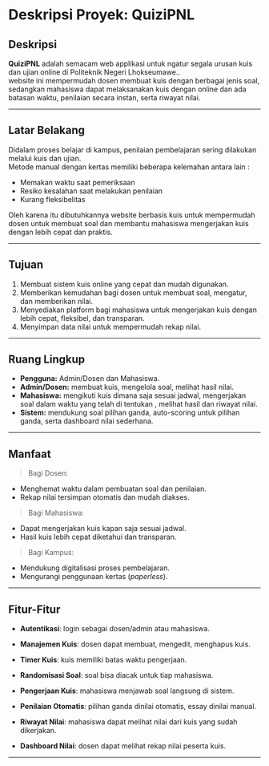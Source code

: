 # Deskripsi Proyek: QuiziPNL

## Deskripsi
**QuiziPNL** adalah semacam web applikasi untuk ngatur segala urusan kuis dan ujian online di Politeknik Negeri Lhokseumawe..  
website ini mempermudah dosen membuat kuis dengan berbagai jenis soal, sedangkan mahasiswa dapat melaksanakan kuis dengan online dan ada batasan waktu, penilaian secara instan, serta riwayat nilai.  

---

## Latar Belakang
 Didalam proses belajar di kampus, penilaian pembelajaran sering dilakukan melalui kuis dan ujian.  
Metode manual dengan kertas memiliki beberapa kelemahan antara lain :
 - Memakan waktu saat pemeriksaan
 - Resiko kesalahan saat melakukan penilaian
 - Kurang fleksibelitas

 Oleh karena itu dibutuhkannya website berbasis kuis untuk mempermudah dosen untuk membuat soal dan membantu mahasiswa mengerjakan kuis dengan lebih cepat dan praktis.

---

## Tujuan
1. Membuat sistem kuis online yang cepat dan mudah digunakan.  
2. Memberikan kemudahan bagi dosen untuk membuat soal, mengatur, dan memberikan nilai.  
3. Menyediakan platform bagi mahasiswa untuk mengerjakan kuis dengan lebih cepat, fleksibel, dan transparan.  
4. Menyimpan data nilai untuk mempermudah rekap nilai.

---

## Ruang Lingkup
- **Pengguna:** Admin/Dosen dan Mahasiswa.  
- **Admin/Dosen:** membuat kuis, mengelola soal, melihat hasil nilai.  
- **Mahasiswa:** mengikuti kuis dimana saja sesuai jadwal, mengerjakan soal dalam waktu yang telah di tentukan , melihat hasil dan riwayat nilai.  
- **Sistem:** mendukung soal pilihan ganda, auto-scoring untuk pilihan ganda, serta dashboard nilai sederhana.  

---

## Manfaat
>Bagi Dosen:  
   - Menghemat waktu dalam pembuatan soal dan penilaian.  
   - Rekap nilai tersimpan otomatis dan mudah diakses.  
>Bagi Mahasiswa:
   - Dapat mengerjakan kuis kapan saja sesuai jadwal.  
   - Hasil kuis lebih cepat diketahui dan transparan.  
>Bagi Kampus:
   - Mendukung digitalisasi proses pembelajaran.  
   - Mengurangi penggunaan kertas (*paperless*).  

---

## Fitur-Fitur

- **Autentikasi**: login sebagai dosen/admin atau mahasiswa. 

- **Manajemen Kuis**: dosen dapat membuat, mengedit, menghapus kuis.  

- **Timer Kuis**: kuis memiliki batas waktu pengerjaan.  

- **Randomisasi Soal**: soal bisa diacak untuk tiap mahasiswa.  

- **Pengerjaan Kuis**: mahasiswa menjawab soal langsung di sistem.  

- **Penilaian Otomatis**: pilihan ganda dinilai otomatis, essay 
dinilai manual.  

- **Riwayat Nilai**: mahasiswa dapat melihat nilai dari kuis yang sudah dikerjakan.  

- **Dashboard Nilai**: dosen dapat melihat rekap nilai peserta kuis.  

---

